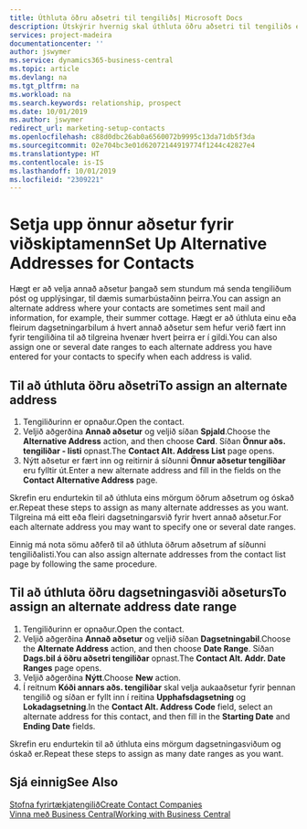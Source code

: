 ```yaml
---
title: Úthluta öðru aðsetri til tengiliðs| Microsoft Docs
description: Útskýrir hvernig skal úthluta öðru aðsetri til tengiliðs eða viðfangs, þangað sem stundum eru sendar upplýsingar til þeirra.
services: project-madeira
documentationcenter: ''
author: jswymer
ms.service: dynamics365-business-central
ms.topic: article
ms.devlang: na
ms.tgt_pltfrm: na
ms.workload: na
ms.search.keywords: relationship, prospect
ms.date: 10/01/2019
ms.author: jswymer
redirect_url: marketing-setup-contacts
ms.openlocfilehash: c88d0dbc26ab0a6560072b9995c13da71db5f3da
ms.sourcegitcommit: 02e704bc3e01d62072144919774f1244c42827e4
ms.translationtype: HT
ms.contentlocale: is-IS
ms.lasthandoff: 10/01/2019
ms.locfileid: "2309221"
---
```

# <a name="set-up-alternative-addresses-for-contacts"></a><span data-ttu-id="4c333-103">Setja upp önnur aðsetur fyrir viðskiptamenn</span><span class="sxs-lookup"><span data-stu-id="4c333-103">Set Up Alternative Addresses for Contacts</span></span>
<span data-ttu-id="4c333-104">Hægt er að velja annað aðsetur þangað sem stundum má senda tengiliðum póst og upplýsingar, til dæmis sumarbústaðinn þeirra.</span><span class="sxs-lookup"><span data-stu-id="4c333-104">You can assign an alternate address where your contacts are sometimes sent mail and information, for example, their summer cottage.</span></span> <span data-ttu-id="4c333-105">Hægt er að úthluta einu eða fleirum dagsetningarbilum á hvert annað aðsetur sem hefur verið fært inn fyrir tengiliðina til að tilgreina hvenær hvert þeirra er í gildi.</span><span class="sxs-lookup"><span data-stu-id="4c333-105">You can also assign one or several date ranges to each alternate address you have entered for your contacts to specify when each address is valid.</span></span>

## <a name="to-assign-an-alternate-address"></a><span data-ttu-id="4c333-106">Til að úthluta öðru aðsetri</span><span class="sxs-lookup"><span data-stu-id="4c333-106">To assign an alternate address</span></span>
1. <span data-ttu-id="4c333-107">Tengiliðurinn er opnaður.</span><span class="sxs-lookup"><span data-stu-id="4c333-107">Open the contact.</span></span>
2. <span data-ttu-id="4c333-108">Veljið aðgerðina **Annað aðsetur** og veljið síðan **Spjald**.</span><span class="sxs-lookup"><span data-stu-id="4c333-108">Choose the **Alternative Address** action, and then choose **Card**.</span></span> <span data-ttu-id="4c333-109">Síðan **Önnur aðs. tengiliðar - listi** opnast.</span><span class="sxs-lookup"><span data-stu-id="4c333-109">The **Contact Alt. Address List** page opens.</span></span>
3. <span data-ttu-id="4c333-110">Nýtt aðsetur er fært inn og reitirnir á síðunni **Önnur aðsetur tengiliðar** eru fylltir út.</span><span class="sxs-lookup"><span data-stu-id="4c333-110">Enter a new alternate address and fill in the fields on the **Contact Alternative Address** page.</span></span>

<span data-ttu-id="4c333-111">Skrefin eru endurtekin til að úthluta eins mörgum öðrum aðsetrum og óskað er.</span><span class="sxs-lookup"><span data-stu-id="4c333-111">Repeat these steps to assign as many alternate addresses as you want.</span></span> <span data-ttu-id="4c333-112">Tilgreina má eitt eða fleiri dagsetningarsvið fyrir hvert annað aðsetur.</span><span class="sxs-lookup"><span data-stu-id="4c333-112">For each alternate address you may want to specify one or several date ranges.</span></span>

<span data-ttu-id="4c333-113">Einnig má nota sömu aðferð til að úthluta öðrum aðsetrum af síðunni tengiliðalisti.</span><span class="sxs-lookup"><span data-stu-id="4c333-113">You can also assign alternate addresses from the contact list page by following the same procedure.</span></span>

## <a name="to-assign-an-alternate-address-date-range"></a><span data-ttu-id="4c333-114">Til að úthluta öðru dagsetningasviði aðseturs</span><span class="sxs-lookup"><span data-stu-id="4c333-114">To assign an alternate address date range</span></span>
1. <span data-ttu-id="4c333-115">Tengiliðurinn er opnaður.</span><span class="sxs-lookup"><span data-stu-id="4c333-115">Open the contact.</span></span>
2. <span data-ttu-id="4c333-116">Veljið aðgerðina **Annað aðsetur** og veljið síðan **Dagsetningabil**.</span><span class="sxs-lookup"><span data-stu-id="4c333-116">Choose the **Alternate Address** action, and then choose **Date Range**.</span></span> <span data-ttu-id="4c333-117">Síðan **Dags.bil á öðru aðsetri tengiliðar** opnast.</span><span class="sxs-lookup"><span data-stu-id="4c333-117">The **Contact Alt. Addr. Date Ranges** page opens.</span></span>
3. <span data-ttu-id="4c333-118">Veljið aðgerðina **Nýtt**.</span><span class="sxs-lookup"><span data-stu-id="4c333-118">Choose **New** action.</span></span>
4. <span data-ttu-id="4c333-119">Í reitnum **Kóði annars aðs. tengiliðar** skal velja aukaaðsetur fyrir þennan tengilið og síðan er fyllt inn í reitina **Upphafsdagsetning** og **Lokadagsetning**.</span><span class="sxs-lookup"><span data-stu-id="4c333-119">In the **Contact Alt. Address Code** field, select an alternate address for this contact, and then fill in the **Starting Date** and **Ending Date** fields.</span></span>

<span data-ttu-id="4c333-120">Skrefin eru endurtekin til að úthluta eins mörgum dagsetningasviðum og óskað er.</span><span class="sxs-lookup"><span data-stu-id="4c333-120">Repeat these steps to assign as many date ranges as you want.</span></span>

## <a name="see-also"></a><span data-ttu-id="4c333-121">Sjá einnig</span><span class="sxs-lookup"><span data-stu-id="4c333-121">See Also</span></span>
[<span data-ttu-id="4c333-122">Stofna fyrirtækjatengilið</span><span class="sxs-lookup"><span data-stu-id="4c333-122">Create Contact Companies</span></span>](marketing-create-contact-companies.md)  
[<span data-ttu-id="4c333-123">Vinna með Business Central</span><span class="sxs-lookup"><span data-stu-id="4c333-123">Working with Business Central</span></span>](ui-work-product.md)
